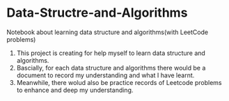# Data-Structre-and-Algorithms
Notebook about learning data structure and algorithms(with LeetCode problems)


1. This project is creating for help myself to learn data structure and algorithms.
2. Bascially, for each data structure and algorithms there would be a document to record my understanding and what I have learnt.
3. Meanwhile, there wolud also be practice records of Leetcode problems to enhance and deep my understanding.
